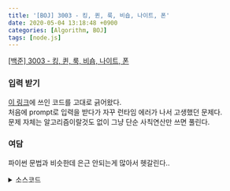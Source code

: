 ```yaml
---
title: '[BOJ] 3003 - 킹, 퀸, 룩, 비숍, 나이트, 폰'
date: 2020-05-04 13:18:48 +0900
categories: [Algorithm, BOJ]
tags: [node.js]
---
```


[[백준] 3003 - 킹, 퀸, 룩, 비숍, 나이트, 폰](https://www.acmicpc.net/problem/3003)<br>

### 입력 받기
[이 링크](https://velog.io/@exploit017/백준Node.js-Node.js-입력-받기)에 쓰인 코드를 고대로 긁어왔다.<br>
처음에 prompt로 입력을 받다가 자꾸 런타임 에러가 나서 고생했던 문제다.<br>
문제 자체는 알고리즘이랄것도 없이 그냥 단순 사칙연산만 쓰면 풀린다.<br>

### 여담
파이썬 문법과 비슷한데 은근 안되는게 많아서 헷갈린다..<br>

<details>
  <summary> 소스코드 </summary>
    <div markdown="1">

```javascript
const readline = require('readline');

const rl = readline.createInterface({
  input: process.stdin,
  output: process.stdout
});

rl.on('line', function(line) {
  let arr = [1, 1, 2, 2, 2, 8];
    line = line.split(' ');
    for(let i=0;i<6;i++){
        arr[i]-=line[i];
    }
    console.log(arr.join(' '));

     rl.close();
}).on("close", function() {
     process.exit();
});


```

</div>
</details>